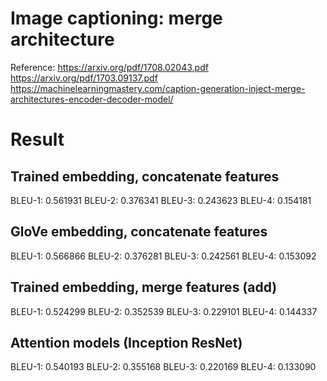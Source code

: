 # Image captioning: merge architecture

Reference: 
https://arxiv.org/pdf/1708.02043.pdf
https://arxiv.org/pdf/1703.09137.pdf
https://machinelearningmastery.com/caption-generation-inject-merge-architectures-encoder-decoder-model/

# Result
## Trained embedding, concatenate features
BLEU-1: 0.561931
BLEU-2: 0.376341
BLEU-3: 0.243623
BLEU-4: 0.154181
## GloVe embedding, concatenate features
BLEU-1: 0.566866
BLEU-2: 0.376281
BLEU-3: 0.242561
BLEU-4: 0.153092
## Trained embedding, merge features (add)
BLEU-1: 0.524299
BLEU-2: 0.352539
BLEU-3: 0.229101
BLEU-4: 0.144337
## Attention models (Inception ResNet)
BLEU-1: 0.540193
BLEU-2: 0.355168
BLEU-3: 0.220169
BLEU-4: 0.133090
